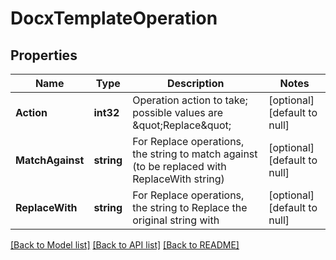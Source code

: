 # DocxTemplateOperation

## Properties
Name | Type | Description | Notes
------------ | ------------- | ------------- | -------------
**Action** | **int32** | Operation action to take; possible values are \&quot;Replace\&quot; | [optional] [default to null]
**MatchAgainst** | **string** | For Replace operations, the string to match against (to be replaced with ReplaceWith string) | [optional] [default to null]
**ReplaceWith** | **string** | For Replace operations, the string to Replace the original string with | [optional] [default to null]

[[Back to Model list]](../README.md#documentation-for-models) [[Back to API list]](../README.md#documentation-for-api-endpoints) [[Back to README]](../README.md)


